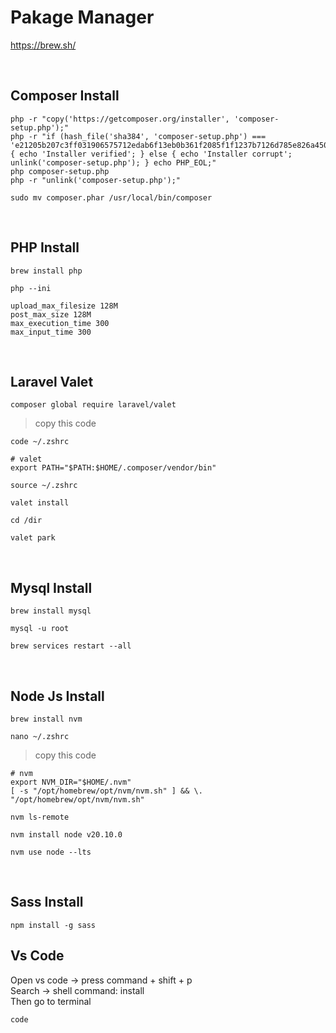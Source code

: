 # Pakage Manager
https://brew.sh/

<br>

## Composer Install

``` shell
php -r "copy('https://getcomposer.org/installer', 'composer-setup.php');"
php -r "if (hash_file('sha384', 'composer-setup.php') === 'e21205b207c3ff031906575712edab6f13eb0b361f2085f1f1237b7126d785e826a450292b6cfd1d64d92e6563bbde02') { echo 'Installer verified'; } else { echo 'Installer corrupt'; unlink('composer-setup.php'); } echo PHP_EOL;"
php composer-setup.php
php -r "unlink('composer-setup.php');"
```

``` shell
sudo mv composer.phar /usr/local/bin/composer
```

<br>

## PHP Install

``` shell
brew install php

php --ini

upload_max_filesize 128M
post_max_size 128M
max_execution_time 300
max_input_time 300
```

<br>

## Laravel Valet

``` shell
composer global require laravel/valet
```

> copy this code
```
code ~/.zshrc

# valet
export PATH="$PATH:$HOME/.composer/vendor/bin"

source ~/.zshrc
```


``` shell
valet install

cd /dir

valet park
```


<br>

## Mysql Install

``` shell
brew install mysql
```

``` shell
mysql -u root
```

``` shell
brew services restart --all
```

<br>

## Node Js Install

``` shell
brew install nvm
```

``` shell
nano ~/.zshrc
```
> copy this code

``` shell
# nvm 
export NVM_DIR="$HOME/.nvm"
[ -s "/opt/homebrew/opt/nvm/nvm.sh" ] && \. "/opt/homebrew/opt/nvm/nvm.sh"
```

``` shell
nvm ls-remote
```

``` shell
nvm install node v20.10.0
```

``` shell
nvm use node --lts
```

<br>

## Sass Install

``` shell
npm install -g sass
```

## Vs Code

Open vs code -> press command + shift + p <br>
Search ->  shell command: install <br>
Then go to terminal

``` shell
code
```



